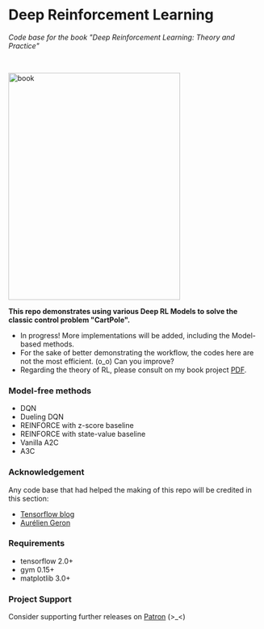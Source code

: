 # Deep Reinforcement Learning

_Code base for the book "Deep Reinforcement Learning: Theory and Practice"_


<br>

<img src="https://user-images.githubusercontent.com/48393370/83000103-7cc52c00-a03c-11ea-910c-11a288fef48a.png" alt="book" width="340" height="450"> <br>

**This repo demonstrates using various Deep RL Models to solve the classic control problem "CartPole".**
- In progress! More implementations will be added, including the Model-based methods. 
- For the sake of better demonstrating the workflow, the codes here are not the most efficient. (o_o) Can you improve? 
- Regarding the theory of RL, please consult on my book project [PDF](https://www.easonspace.com/book). <br>

### Model-free methods

- DQN
- Dueling DQN
- REINFORCE with z-score baseline
- REINFORCE with state-value baseline
- Vanilla A2C
- A3C

### Acknowledgement
Any code base that had helped the making of this repo will be credited in this section:

- [Tensorflow blog](https://blog.tensorflow.org/2018/07/deep-reinforcement-learning-keras-eager-execution.html)
- [Aurélien Geron](https://github.com/ageron/handson-ml2/blob/master/18_reinforcement_learning.ipynb)

### Requirements

- tensorflow 2.0+
- gym 0.15+
- matplotlib 3.0+

### Project Support 

Consider supporting further releases on [Patron](https://www.patreon.com/easonspace) (>_<)
